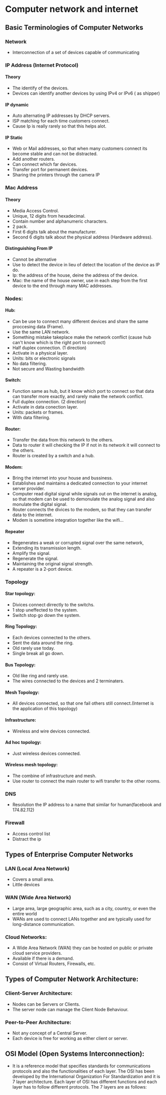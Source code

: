 # Computer network and internet
## Basic Terminologies of Computer Networks

### Network
- Interconnection of a set of devices capable of communicating

### IP Address (Internet Protocol)
#### Theory
- The identify of the devices.
- Devices can identify another devices by using IPv4 or IPv6 ( as shipper)
#### IP dynamic
- Auto alternating IP addresses by DHCP servers.
- ISP matching for each time customers connect.
- Cause Ip is really rarely so that this helps alot.
#### IP Static
- Web or Mail addresses, so that when many customers connect its become stable and can not be distracted.
- Add another routers.
- Can connect which far devices.
- Transfer port for permanent devices.
- Sharing the printers through the camera IP
### Mac Address
#### Theory
- Media Access Control.
- Unique, 12 digits from hexadecimal.
- Contain number and alphanumeric characters.
- 2 pack.
- First 6 digits talk about the manufacturer.
- Second 6 digits talk about the physical address (Hardware address).
#### Distinguishing From IP
- Cannot be alternative
- Use to detect the device in lieu of detect the location of the device as IP do.
- Ip: the address of the house, deine the address of the device.
- Mac: the name of the house owner, use in each step from the first device to the end through many MAC addresses.

### Nodes:
#### Hub: 
- Can be use to connect many different devices and share the same proccesing data (Frame).
- Use the same LAN network.
- Something mistake takeplace make the network conflict (cause hub can't know which is the right port to connect)
- Half duplex connection. (1 direction)
- Activate in a physical layer.
- Units: bits or electronic signals
- No data filtering.
- Not secure and Wasting bandwidth
#### Switch:
- Function same as hub, but it know which port to connect so that data can transfer more exactly, and rarely make the network conflict.
- Full duplex connection. (2 direction)
- Activate in data conection layer.
- Units: packets or frames.
- With data filtering.
#### Router:
- Transfer the data from this network to the others.
- Data to router it will checking the IP if not in its network it will connect to the others.
- Router is created by a switch and a hub.
#### Modem:
- Bring the internet into your house and bussiness.
- Establishes and maintains a dedicated connection to your internet server provider.
- Computer read digital signal while signals out on the internet is analog, so that modem can be used to demonulate the analog signal and also monulate the digital signal.
- Router connects the divices to the modem, so that they can transfer data to the internet.
- Modem is sometime integration together like the wifi...
#### Repeater 
- Regenerates a weak or corrupted signal over the same network,
- Extending its transmission length.  
- Amplify the signal.
- Regenerate the signal.
- Maintaining the original signal strength. 
- A repeater is a 2-port device.
### Topology
#### Star topology:
- Divices connect dirrectly to the switchs.
- 1 stop uneffected to the system. 
- Switch stop go down the system.
#### Ring Topology:
- Each devices connected to the others.
- Sent the data around the ring.
- Old rarely use today.
- Single break all go down.
#### Bus Topology:
- Old like ring and rarely use.
- The wires connected to the devices and 2 terminaters.
#### Mesh Topology:
- All  devices connected, so that one fail others still connect.(Internet is the application of this topology)
#### Infrastructure:
- Wireless and wire devices connected.
#### Ad hoc topology:
- Just wireless devices connected.
#### Wireless mesh topology:
- The combine of infrastructure and mesh.
- Use router to connect the main router to wifi transfer to the other rooms. 
### DNS
- Resolution the IP address to a name that similar for human(facebook and 174.82.112)
### Firewall
- Access control list
- Distract the ip


## Types of Enterprise Computer Networks
### LAN (Local Area Network)
- Covers a small area.
- Little devices
### WAN (Wide Area Network)
- Large area, large geographic area, such as a city, country, or even the entire world
- WANs are used to connect LANs together and are typically used for long-distance communication.
### Cloud Networks: 
- A Wide Area Network (WAN) they can be hosted on public or private cloud service providers.
- Available if there is a demand.
- Consist of Virtual Routers, Firewalls, etc.

## Types of Computer Network Architecture:
### Client-Server Architecture:
- Nodes can be Servers or Clients.
- The server node can manage the Client Node Behaviour.
### Peer-to-Peer Architecture:
- Not any concept of a Central Server. 
- Each device is free for working as either client or server.
## OSI Model (Open Systems Interconnection):
- It is a reference model that specifies standards for communications protocols and also the functionalities of each layer. The OSI has been developed by the International Organization For Standardization and it is 7 layer architecture. Each layer of OSI has different functions and each layer has to follow different protocols. The 7 layers are as follows: 